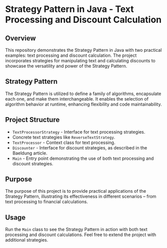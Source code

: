 # Strategy Pattern in Java - Text Processing and Discount Calculation

## Overview

This repository demonstrates the Strategy Pattern in Java with two practical examples: text processing and discount calculation. The project incorporates strategies for manipulating text and calculating discounts to showcase the versatility and power of the Strategy Pattern.

## Strategy Pattern

The Strategy Pattern is utilized to define a family of algorithms, encapsulate each one, and make them interchangeable. It enables the selection of algorithm behavior at runtime, enhancing flexibility and code maintainability.

## Project Structure

- `TextProcessorStrategy` - Interface for text processing strategies.
- Concrete text strategies like `ReverseTextStrategy`.
- `TextProcessor` - Context class for text processing.
- `Discounter` - Interface for discount strategies, as described in the Baeldung article.
- `Main` - Entry point demonstrating the use of both text processing and discount strategies.

## Purpose

The purpose of this project is to provide practical applications of the Strategy Pattern, illustrating its effectiveness in different scenarios – from text processing to financial calculations.

## Usage

Run the `Main` class to see the Strategy Pattern in action with both text processing and discount calculations. Feel free to extend the project with additional strategies.
